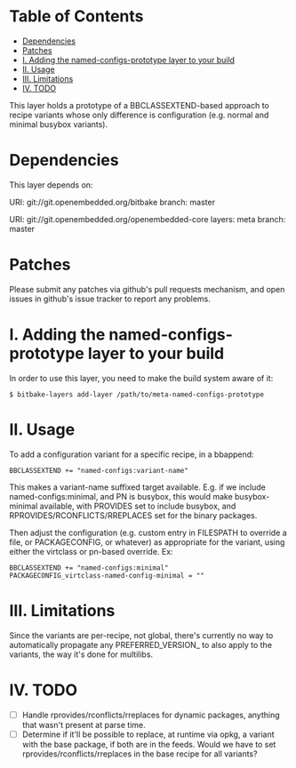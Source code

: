 Table of Contents
=================

<!-- START doctoc generated TOC please keep comment here to allow auto update -->
<!-- DON'T EDIT THIS SECTION, INSTEAD RE-RUN doctoc TO UPDATE -->


- [Dependencies](#dependencies)
- [Patches](#patches)
- [I. Adding the named-configs-prototype layer to your build](#i-adding-the-named-configs-prototype-layer-to-your-build)
- [II. Usage](#ii-usage)
- [III. Limitations](#iii-limitations)
- [IV. TODO](#iv-todo)

<!-- END doctoc generated TOC please keep comment here to allow auto update -->

This layer holds a prototype of a BBCLASSEXTEND-based approach to recipe
variants whose only difference is configuration (e.g. normal and minimal
busybox variants).

Dependencies
============

This layer depends on:

  URI: git://git.openembedded.org/bitbake
  branch: master

  URI: git://git.openembedded.org/openembedded-core
  layers: meta
  branch: master


Patches
=======

Please submit any patches via github's pull requests mechanism, and open
issues in github's issue tracker to report any problems.

I. Adding the named-configs-prototype layer to your build
=========================================================

In order to use this layer, you need to make the build system aware of
it:

    $ bitbake-layers add-layer /path/to/meta-named-configs-prototype

II. Usage
=========

To add a configuration variant for a specific recipe, in a bbappend:

    BBCLASSEXTEND += "named-configs:variant-name"

This makes a variant-name suffixed target available. E.g. if we include
named-configs:minimal, and PN is busybox, this would make busybox-minimal
available, with PROVIDES set to include busybox, and
RPROVIDES/RCONFLICTS/RREPLACES set for the binary packages.

Then adjust the configuration (e.g. custom entry in FILESPATH to override
a file, or PACKAGECONFIG, or whatever) as appropriate for the variant, using
either the virtclass or pn-based override. Ex:

    BBCLASSEXTEND += "named-configs:minimal"
    PACKAGECONFIG_virtclass-named-config-minimal = ""

III. Limitations
================

Since the variants are per-recipe, not global, there's currently no way to
automatically propagate any PREFERRED_VERSION_<recipe> to also apply to the
variants, the way it's done for multilibs.

IV. TODO
========

- [ ] Handle rprovides/rconflicts/rreplaces for dynamic packages, anything
  that wasn't present at parse time.
- [ ] Determine if it'll be possible to replace, at runtime via opkg,
  a variant with the base package, if both are in the feeds. Would we have
  to set rprovides/rconflicts/rreplaces in the base recipe for all variants?
